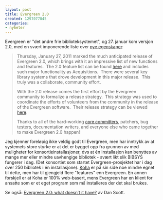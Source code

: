 ```yaml
---
layout: post
title: Evergreen 2.0
created: 1297077845
categories:
- nyheter
---
```

<p>Evergreen er "det andre frie biblioteksystemet", og 27. januar kom versjon 2.0, med en svært imponerende liste over <a href="http://evergreen-ils.org/dokuwiki/doku.php?id=feature_list_2_0">nye egenskaper</a>:</p>

<blockquote><p>Thursday, January 27, 2011 marked the much anticipated release of Evergreen 2.0, which brings with it an impressive list of new functions and features.&nbsp; The 2.0 feature list can be found <a title="Evergreen 2.0 Feature List" href="http://evergreen-ils.org/dokuwiki/doku.php?id=feature_list_2_0">here</a> and includes such major functionality as Acquisitions.&nbsp; There were several key library systems that drove development in this major release.&nbsp; This truly was a collaborate, community effort.</p>
<p>With the 2.0 release comes the first effort by the Evergreen community to formalize a release strategy.&nbsp; This strategy was used to coordinate the efforts of volunteers from the community in the release of the Evergreen software.&nbsp; Their release strategy can be viewed <a title="Evergreen 2.0 Release Team" href="http://evergreen-ils.org/dokuwiki/doku.php?id=dev:evergreen:release_checklist">here</a>.</p>
<p>Thanks to all of the hard-working <a title="Evergreen Contributors" href="http://open-ils.org/dokuwiki/doku.php?id=contributing:contributors">core committers</a>, patchers, bug testers, documentation writers, and everyone else who came together to make Evergreen 2.0 happen!</p>
</blockquote>

<p>Jeg kjenner foreløpig ikke veldig godt til Evergreen, men har inntrykk av at systemets store styrke er at det er bygget opp fra grunnen av med muligheter for konsortieinstallasjoner, dvs at én installasjon kan benyttes av mange mer eller mindre uavhengige bibliotek - svært likt slik BIBSYS fungerer i dag. (Det konsortiet som startet Evergreen-prosjektet har i dag over 250 bibliotek i én installasjone). <a href="http://koha-community.org/">Koha</a> er på sin side noe mindre egnet til dette, men har til gjengjeld flere "features" enn Evergreen. En annen forskjell er at Koha er 100% web-basert, mens Evergreen har en klient for ansatte som er et eget program som må installeres der det skal brukes.</p>
<p>Se også: <a href="http://bzr.coffeecode.net/ola_2011/ola_2011_slidy.html">Evergreen 2.0: what doesn’t it have?</a> av Dan Scott.</p>
